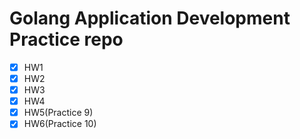 # Golang Application Development Practice repo

- [x] HW1
- [x] HW2
- [x] HW3
- [x] HW4
- [x] HW5(Practice 9)
- [x] HW6(Practice 10)